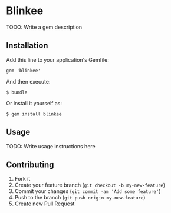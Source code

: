 # Blinkee

TODO: Write a gem description

## Installation

Add this line to your application's Gemfile:

    gem 'blinkee'

And then execute:

    $ bundle

Or install it yourself as:

    $ gem install blinkee

## Usage

TODO: Write usage instructions here

## Contributing

1. Fork it
2. Create your feature branch (`git checkout -b my-new-feature`)
3. Commit your changes (`git commit -am 'Add some feature'`)
4. Push to the branch (`git push origin my-new-feature`)
5. Create new Pull Request

